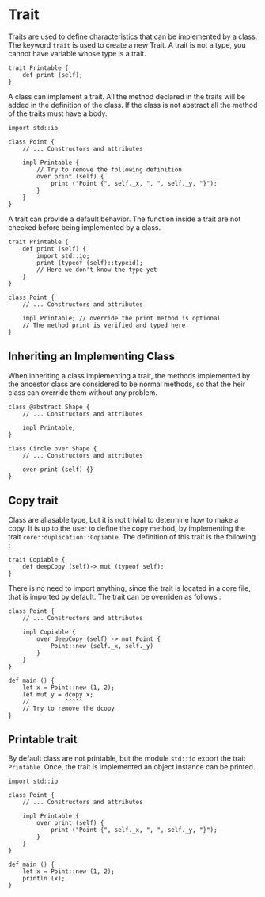 # Trait

Traits are used to define characteristics that can be implemented by a
class. The keyword `trait` is used to create a new Trait. A trait is
not a type, you cannot have variable whose type is a trait. 

```ymir
trait Printable {
	def print (self);	
}
```

A class can implement a trait. All the method declared in the traits
will be added in the definition of the class. If the class is not
abstract all the method of the traits must have a body.

```ymir
import std::io

class Point {
	// ... Constructors and attributes
	
	impl Printable {
		// Try to remove the following definition
		over print (self) {
			print ("Point {", self._x, ", ", self._y, "}");
		}
	}	
}
```

A trait can provide a default behavior. The function inside a trait
are not checked before being implemented by a class. 

```ymir
trait Printable {
	def print (self) {
		import std::io;
		print (typeof (self)::typeid);
		// Here we don't know the type yet
	}
}

class Point {
	// ... Constructors and attributes

	impl Printable; // override the print method is optional
	// The method print is verified and typed here
}
```

## Inheriting an Implementing Class

When inheriting a class implementing a trait, the methods implemented
by the ancestor class are considered to be normal methods, so that the
heir class can override them without any problem.

```ymir
class @abstract Shape {
	// ... Constructors and attributes

	impl Printable;
}

class Circle over Shape {
	// ... Constructors and attributes
	
	over print (self) {}
}
```

## Copy trait

Class are aliasable type, but it is not trivial to determine how to
make a copy. It is up to the user to define the copy method, by
implementing the trait `core::duplication::Copiable`. The definition
of this trait is the following :

```ymir
trait Copiable {
    def deepCopy (self)-> mut (typeof self);
}
```

There is no need to import anything, since the trait is located in a
core file, that is imported by default. The trait can be overriden as
follows :

```ymir
class Point {
 	// ... Constructors and attributes

	impl Copiable {
		over deepCopy (self) -> mut Point {
			Point::new (self._x, self._y)
		}
	}
}

def main () {
	let x = Point::new (1, 2);
	let mut y = dcopy x;
	//          ^^^^^
	// Try to remove the dcopy
}
```

## Printable trait

By default class are not printable, but the module `std::io` export
the trait `Printable`. Once, the trait is implemented an object
instance can be printed.

```ymir
import std::io

class Point {
	// ... Constructors and attributes
	
	impl Printable {
		over print (self) {
			print ("Point {", self._x, ", ", self._y, "}");
		}
	}
}

def main () {
	let x = Point::new (1, 2);
	println (x);
}
```

